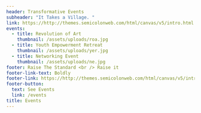 ```yaml
---
header: Transformative Events
subheader: "It Takes a Village. "
link: https://http://themes.semicolonweb.com/html/canvas/v5/intro.html
events:
  - title: Revolution of Art
    thumbnail: /assets/uploads/roa.jpg
  - title: Youth Empowerment Retreat
    thumbnail: /assets/uploads/yer.jpg
  - title: Networking Event
    thumbnail: /assets/uploads/ne.jpg
footer: Raise The Standard <br /> Raise it
footer-link-text: Boldly
footer-link: https://http://themes.semicolonweb.com/html/canvas/v5/intro.html
footer-button:
  text: See Events
  link: /events
title: Events
---
```

